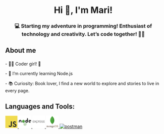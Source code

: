 <h1 align="center">Hi 👋, I'm Mari!</h1>
<h3 align="center">💻 Starting my adventure in programming! Enthusiast of technology and creativity. Let’s code together! 🌈✨</h3>

###

<h2 align="left">About me</h2>

###

<p align="left">- 👩‍💻 Coder girl! 🌟
<p align="left">- 🌱 I’m currently learning Node.js</p>
<p align="left">- 📚 Curiosity: Book lover, I find a new world to explore and stories to live in every page.</p>

###

<h2 align="left">Languages and Tools:</h2>
<p align="left"> <a href="https://developer.mozilla.org/en-US/docs/Web/JavaScript" target="_blank" rel="noreferrer"> <img src="https://raw.githubusercontent.com/devicons/devicon/master/icons/javascript/javascript-original.svg" alt="javascript" width="40" height="40"/> </a> <a href="https://nodejs.org" target="_blank" rel="noreferrer"> <img src="https://raw.githubusercontent.com/devicons/devicon/master/icons/nodejs/nodejs-original-wordmark.svg" alt="nodejs" width="40" height="40"/> </a> <a href="https://expressjs.com" target="_blank" rel="noreferrer"> <img src="https://raw.githubusercontent.com/devicons/devicon/master/icons/express/express-original-wordmark.svg" alt="express" width="40" height="40"/> </a> <a href="https://www.mongodb.com/" target="_blank" rel="noreferrer"> <img src="https://raw.githubusercontent.com/devicons/devicon/master/icons/mongodb/mongodb-original-wordmark.svg" alt="mongodb" width="40" height="40"/> </a> <a href="https://postman.com" target="_blank" rel="noreferrer"> <img src="https://www.vectorlogo.zone/logos/getpostman/getpostman-icon.svg" alt="postman" width="40" height="40"/> </a> </p>
